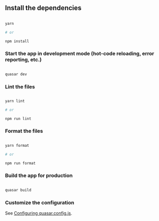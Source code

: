 

## Install the dependencies

```bash

yarn

# or

npm install

```

### Start the app in development mode (hot-code reloading, error reporting, etc.)

```bash

quasar dev

```

### Lint the files

```bash

yarn lint

# or

npm run lint

```

### Format the files

```bash

yarn format

# or

npm run format

```

### Build the app for production

```bash

quasar build

```

### Customize the configuration

See [Configuring quasar.config.js](https://v2.quasar.dev/quasar-cli-vite/quasar-config-js).
